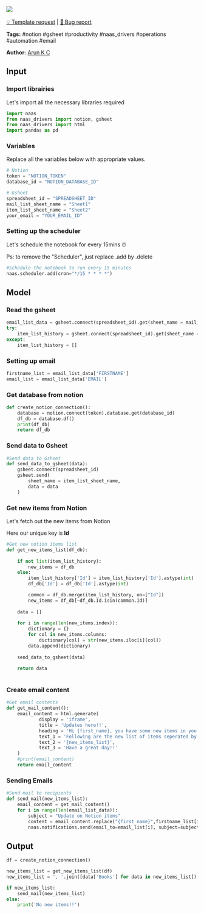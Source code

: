 <a href="https://app.naas.ai/user-redirect/naas/downloader?url=https://raw.githubusercontent.com/jupyter-naas/awesome-notebooks/master/Notion/Notion_Sent_Gmail_On_New_Item.ipynb" target="_parent"><img src="https://naasai-public.s3.eu-west-3.amazonaws.com/open_in_naas.svg"/></a><br><br><a href="https://github.com/jupyter-naas/awesome-notebooks/issues/new?assignees=&labels=&template=template-request.md&title=Tool+-+Action+of+the+notebook+">💡 Template request</a> | <a href="https://github.com/jupyter-naas/awesome-notebooks/issues/new?assignees=&labels=bug&template=bug_report.md&title=Notion+-+Sent+Gmail+On+New+Item:+Error+short+description">🚨 Bug report</a>

**Tags:** #notion #gsheet #productivity #naas_drivers #operations #automation #email

**Author:** [Arun K C](https://www.linkedin.com/in/arun-kc/)

## Input

### Import librairies

Let's import all the necessary libraries required


```python
import naas
from naas_drivers import notion, gsheet
from naas_drivers import html
import pandas as pd
```

### Variables

Replace all the variables below with appropriate values.


```python
# Notion
token = "NOTION_TOKEN"
database_id = "NOTION_DATABASE_ID"

# Gsheet
spreadsheet_id = "SPREADSHEET_ID"
mail_list_sheet_name = "Sheet1"
item_list_sheet_name = "Sheet2"
your_email = "YOUR_EMAIL_ID"
```

### Setting up the scheduler

Let's schedule the notebook for every 15mins ⏰

Ps: to remove the "Scheduler", just replace .add by .delete


```python
#Schedule the notebook to run every 15 minutes
naas.scheduler.add(cron="*/15 * * * *")
```

## Model

### Read the gsheet


```python
email_list_data = gsheet.connect(spreadsheet_id).get(sheet_name = mail_list_sheet_name)
try:
    item_list_history = gsheet.connect(spreadsheet_id).get(sheet_name = item_list_sheet_name)
except:
    item_list_history = []
```

### Setting up email


```python
firstname_list = email_list_data['FIRSTNAME']
email_list = email_list_data['EMAIL']
```

### Get database from notion


```python
def create_notion_connection():
    database = notion.connect(token).database.get(database_id)
    df_db = database.df()
    print(df_db)
    return df_db
```

### Send data to Gsheet


```python
#Send data to Gsheet
def send_data_to_gsheet(data):
    gsheet.connect(spreadsheet_id)
    gsheet.send(
        sheet_name = item_list_sheet_name,
        data = data
    )
```

### Get new items from Notion

Let's fetch out the new items from Notion

Here our unique key is **Id**


```python
#Get new notion items list 
def get_new_items_list(df_db):
    
    if not list(item_list_history):
        new_items = df_db
    else:
        item_list_history['Id'] = item_list_history['Id'].astype(int)
        df_db['Id'] = df_db['Id'].astype(int)

        common = df_db.merge(item_list_history, on=["Id"])
        new_items = df_db[~df_db.Id.isin(common.Id)]  
        
    data = [] 
    
    for i in range(len(new_items.index)):
        dictionary = {}
        for col in new_items.columns:
            dictionary[col] = str(new_items.iloc[i][col])          
        data.append(dictionary)
    
    send_data_to_gsheet(data)
    
    return data
    
```

### Create email content


```python
#Get email contents
def get_mail_content():
    email_content = html.generate( 
            display = 'iframe',
            title = 'Updates here!!',
            heading = 'Hi {first_name}, you have some new items in you notion list',
            text_1 = 'Following are the new list of items seperated by comma : ',
            text_2 = '{new_items_list}',
            text_3 = 'Have a great day!!'          
    )
    #print(email_content)
    return email_content
```

### Sending Emails


```python
#Send mail to recipients
def send_mail(new_items_list):
    email_content = get_mail_content()
    for i in range(len(email_list_data)):
        subject = "Update on Notion items"
        content = email_content.replace("{first_name}",firstname_list[i]).replace("{new_items_list}",new_items_list)
        naas.notifications.send(email_to=email_list[i], subject=subject, html=content, email_from=your_email)
```

## Output


```python
df = create_notion_connection()
```


```python
new_items_list = get_new_items_list(df)
new_items_list = ', '.join([data['Books'] for data in new_items_list])
```


```python
if new_items_list:
    send_mail(new_items_list)
else:
    print('No new items!!')
```
